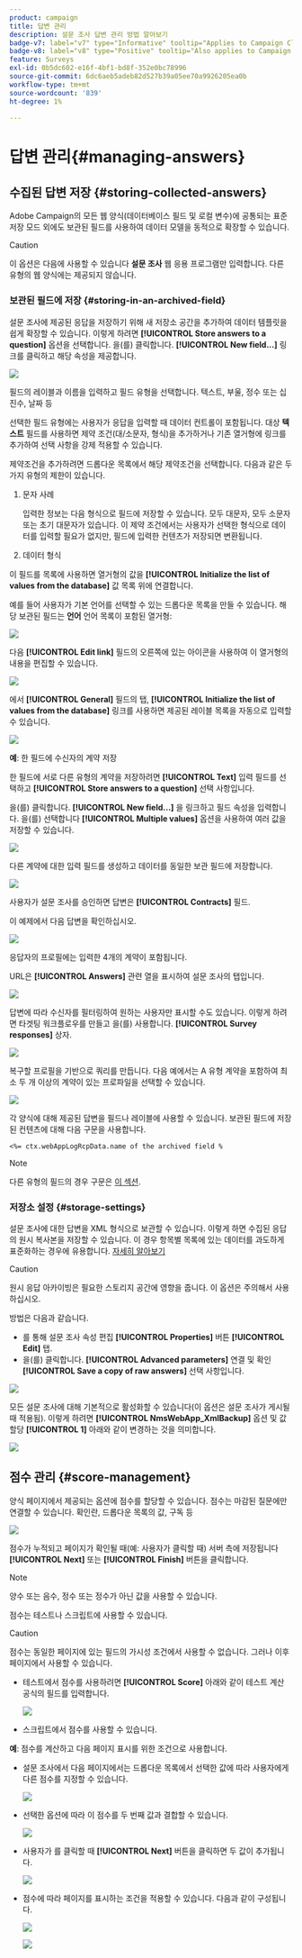```yaml
---
product: campaign
title: 답변 관리
description: 설문 조사 답변 관리 방법 알아보기
badge-v7: label="v7" type="Informative" tooltip="Applies to Campaign Classic v7"
badge-v8: label="v8" type="Positive" tooltip="Also applies to Campaign v8"
feature: Surveys
exl-id: 0b5dc602-e16f-4bf1-bd8f-352e0bc78996
source-git-commit: 6dc6aeb5adeb82d527b39a05ee70a9926205ea0b
workflow-type: tm+mt
source-wordcount: '839'
ht-degree: 1%

---
```


# 답변 관리{#managing-answers}



## 수집된 답변 저장 {#storing-collected-answers}

Adobe Campaign의 모든 웹 양식(데이터베이스 필드 및 로컬 변수)에 공통되는 표준 저장 모드 외에도 보관된 필드를 사용하여 데이터 모델을 동적으로 확장할 수 있습니다.

>[!CAUTION]
>
>이 옵션은 다음에 사용할 수 있습니다 **설문 조사** 웹 응용 프로그램만 입력합니다. 다른 유형의 웹 양식에는 제공되지 않습니다.

### 보관된 필드에 저장 {#storing-in-an-archived-field}

설문 조사에 제공된 응답을 저장하기 위해 새 저장소 공간을 추가하여 데이터 템플릿을 쉽게 확장할 수 있습니다. 이렇게 하려면 **[!UICONTROL Store answers to a question]** 옵션을 선택합니다. 을(를) 클릭합니다. **[!UICONTROL New field...]** 링크를 클릭하고 해당 속성을 제공합니다.

![](assets/s_ncs_admin_survey_new_space.png)

필드의 레이블과 이름을 입력하고 필드 유형을 선택합니다. 텍스트, 부울, 정수 또는 십진수, 날짜 등

선택한 필드 유형에는 사용자가 응답을 입력할 때 데이터 컨트롤이 포함됩니다. 대상 **텍스트** 필드를 사용하면 제약 조건(대/소문자, 형식)을 추가하거나 기존 열거형에 링크를 추가하여 선택 사항을 강제 적용할 수 있습니다.

제약조건을 추가하려면 드롭다운 목록에서 해당 제약조건을 선택합니다. 다음과 같은 두 가지 유형의 제한이 있습니다.

1. 문자 사례

   입력한 정보는 다음 형식으로 필드에 저장할 수 있습니다. 모두 대문자, 모두 소문자 또는 초기 대문자가 있습니다. 이 제약 조건에서는 사용자가 선택한 형식으로 데이터를 입력할 필요가 없지만, 필드에 입력한 컨텐츠가 저장되면 변환됩니다.

1. 데이터 형식

이 필드를 목록에 사용하면 열거형의 값을 **[!UICONTROL Initialize the list of values from the database]** 값 목록 위에 연결합니다.

예를 들어 사용자가 기본 언어를 선택할 수 있는 드롭다운 목록을 만들 수 있습니다. 해당 보관된 필드는 **언어** 언어 목록이 포함된 열거형:

![](assets/s_ncs_admin_survey_database_values_2b.png)

다음 **[!UICONTROL Edit link]** 필드의 오른쪽에 있는 아이콘을 사용하여 이 열거형의 내용을 편집할 수 있습니다.

![](assets/s_ncs_admin_survey_database_values_2c.png)

에서 **[!UICONTROL General]** 필드의 탭, **[!UICONTROL Initialize the list of values from the database]** 링크를 사용하면 제공된 레이블 목록을 자동으로 입력할 수 있습니다.

![](assets/s_ncs_admin_survey_database_values_2.png)

**예**: 한 필드에 수신자의 계약 저장

한 필드에 서로 다른 유형의 계약을 저장하려면 **[!UICONTROL Text]** 입력 필드를 선택하고 **[!UICONTROL Store answers to a question]** 선택 사항입니다.

을(를) 클릭합니다. **[!UICONTROL New field...]** 을 링크하고 필드 속성을 입력합니다. 을(를) 선택합니다 **[!UICONTROL Multiple values]** 옵션을 사용하여 여러 값을 저장할 수 있습니다.

![](assets/s_ncs_admin_survey_storage_multi_ex1.png)

다른 계약에 대한 입력 필드를 생성하고 데이터를 동일한 보관 필드에 저장합니다.

![](assets/s_ncs_admin_survey_storage_multi_ex2.png)

사용자가 설문 조사를 승인하면 답변은 **[!UICONTROL Contracts]** 필드.

이 예제에서 다음 답변을 확인하십시오.

![](assets/s_ncs_admin_survey_storage_multi_ex3.png)

응답자의 프로필에는 입력한 4개의 계약이 포함됩니다.

URL은 **[!UICONTROL Answers]** 관련 열을 표시하여 설문 조사의 탭입니다.

![](assets/s_ncs_admin_survey_storage_multi_ex4.png)

답변에 따라 수신자를 필터링하여 원하는 사용자만 표시할 수도 있습니다. 이렇게 하려면 타겟팅 워크플로우를 만들고 을(를) 사용합니다. **[!UICONTROL Survey responses]** 상자.

![](assets/s_ncs_admin_survey_read_responses_wf.png)

복구할 프로필을 기반으로 쿼리를 만듭니다. 다음 예에서는 A 유형 계약을 포함하여 최소 두 개 이상의 계약이 있는 프로파일을 선택할 수 있습니다.

![](assets/s_ncs_admin_survey_read_responses_edit.png)

각 양식에 대해 제공된 답변을 필드나 레이블에 사용할 수 있습니다. 보관된 필드에 저장된 컨텐츠에 대해 다음 구문을 사용합니다.

```
<%= ctx.webAppLogRcpData.name of the archived field %
```

>[!NOTE]
>
>다른 유형의 필드의 경우 구문은 [이 섹션](../../platform/using/about-queries-in-campaign.md).

### 저장소 설정 {#storage-settings}

설문 조사에 대한 답변을 XML 형식으로 보관할 수 있습니다. 이렇게 하면 수집된 응답의 원시 복사본을 저장할 수 있습니다. 이 경우 항목별 목록에 있는 데이터를 과도하게 표준화하는 경우에 유용합니다. [자세히 알아보기](../../surveys/using/publish--track-and-use-collected-data.md#standardizing-data)

>[!CAUTION]
>
>원시 응답 아카이빙은 필요한 스토리지 공간에 영향을 줍니다. 이 옵션은 주의해서 사용하십시오.

방법은 다음과 같습니다.

* 를 통해 설문 조사 속성 편집 **[!UICONTROL Properties]** 버튼 **[!UICONTROL Edit]** 탭.
* 을(를) 클릭합니다. **[!UICONTROL Advanced parameters]** 연결 및 확인 **[!UICONTROL Save a copy of raw answers]** 선택 사항입니다.

![](assets/s_ncs_admin_survey_xml_archive_option.png)

모든 설문 조사에 대해 기본적으로 활성화할 수 있습니다(이 옵션은 설문 조사가 게시될 때 적용됨). 이렇게 하려면 **[!UICONTROL NmsWebApp_XmlBackup]** 옵션 및 값 할당 **[!UICONTROL 1]** 아래와 같이 변경하는 것을 의미합니다.

![](assets/s_ncs_admin_survey_xml_global_option.png)

## 점수 관리 {#score-management}

양식 페이지에서 제공되는 옵션에 점수를 할당할 수 있습니다. 점수는 마감된 질문에만 연결할 수 있습니다. 확인란, 드롭다운 목록의 값, 구독 등

![](assets/s_ncs_admin_survey_score_create.png)

점수가 누적되고 페이지가 확인될 때(예: 사용자가 클릭할 때) 서버 측에 저장됩니다 **[!UICONTROL Next]** 또는 **[!UICONTROL Finish]** 버튼을 클릭합니다.

>[!NOTE]
>
>양수 또는 음수, 정수 또는 정수가 아닌 값을 사용할 수 있습니다.

점수는 테스트나 스크립트에 사용할 수 있습니다.

>[!CAUTION]
>
>점수는 동일한 페이지에 있는 필드의 가시성 조건에서 사용할 수 없습니다. 그러나 이후 페이지에서 사용할 수 있습니다.

* 테스트에서 점수를 사용하려면 **[!UICONTROL Score]** 아래와 같이 테스트 계산 공식의 필드를 입력합니다.

   ![](assets/s_ncs_admin_survey_score_in_a_test.png)

* 스크립트에서 점수를 사용할 수 있습니다.

**예**: 점수를 계산하고 다음 페이지 표시를 위한 조건으로 사용합니다.

* 설문 조사에서 다음 페이지에서는 드롭다운 목록에서 선택한 값에 따라 사용자에게 다른 점수를 지정할 수 있습니다.

   ![](assets/s_ncs_admin_survey_score_exa.png)

* 선택한 옵션에 따라 이 점수를 두 번째 값과 결합할 수 있습니다.

   ![](assets/s_ncs_admin_survey_score_exb.png)

* 사용자가 를 클릭할 때 **[!UICONTROL Next]** 버튼을 클릭하면 두 값이 추가됩니다.

   ![](assets/s_ncs_admin_survey_score_exe.png)

* 점수에 따라 페이지를 표시하는 조건을 적용할 수 있습니다. 다음과 같이 구성됩니다.

   ![](assets/s_ncs_admin_survey_score_exd.png)

   ![](assets/s_ncs_admin_survey_score_exg.png)
